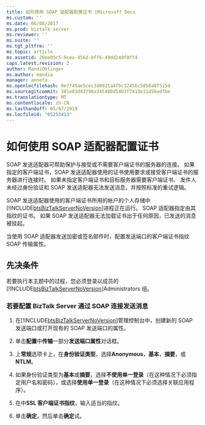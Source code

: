 ```yaml
---
title: 如何使用 SOAP 适配器配置证书 |Microsoft Docs
ms.custom: ''
ms.date: 06/08/2017
ms.prod: biztalk-server
ms.reviewer: ''
ms.suite: ''
ms.tgt_pltfrm: ''
ms.topic: article
ms.assetid: 20ee05c5-9cea-456d-bff6-49dd249f0ff4
caps.latest.revision: 2
author: MandiOhlinger
ms.author: mandia
manager: anneta
ms.openlocfilehash: 0e7f45ae5cec3d0921a4fbc32456c5856a8f5159
ms.sourcegitcommit: 381e83d43796a345488d54b3f7413e11d56ad7be
ms.translationtype: MT
ms.contentlocale: zh-CN
ms.lasthandoff: 05/07/2019
ms.locfileid: "65253413"
---
```

# <a name="how-to-configure-certificates-with-a-soap-adapter"></a>如何使用 SOAP 适配器配置证书
SOAP 发送适配器可帮助保护与接受或不需要客户端证书的服务器的连接。 如果指定的客户端证书，SOAP 发送适配器使用的证书使用要求或接受客户端证书的服务器进行连接时。 如果未指定客户端证书和目标服务器需要客户端证书、 发件人未经过身份验证和 SOAP 发送适配器无法发送消息，并按照标准的重试逻辑。  

 SOAP 发送适配器使用的客户端证书所用的帐户的个人存储中[!INCLUDE[btsBizTalkServerNoVersion](../includes/btsbiztalkservernoversion-md.md)]进程正在运行。 SOAP 适配器指定由其指纹的证书。 如果 SOAP 发送适配器无法加载证书出于任何原因，已发送的消息被挂起。  

 当使用 SOAP 适配器发送加密或签名邮件时，配置发送端口的客户端证书指纹 SOAP 传输属性。  

## <a name="prerequisites"></a>先决条件  
 若要执行本主题中的过程，您必须登录以成员的[!INCLUDE[btsBizTalkServerNoVersion](../includes/btsbiztalkservernoversion-md.md)]Administrators 组。  

### <a name="to-configure-biztalk-server-to-send-messages-over-a-soap-connection"></a>若要配置 BizTalk Server 通过 SOAP 连接发送消息  

1. 在[!INCLUDE[btsBizTalkServerNoVersion](../includes/btsbiztalkservernoversion-md.md)]管理控制台中，创建新的 SOAP 发送端口或打开现有的 SOAP 发送端口的属性。  

2. 单击**配置**中**传输**一部分**发送端口属性**对话框。  

3. 上**常规**选项卡上，在**身份验证类型**，选择**Anonymous**，**基本**，**摘要**，或**NTLM**。  

4. 如果身份验证类型为**基本**或**摘要**，选择**不使用单一登录**（在这种情况下必须指定用户名和密码），或选择**使用单一登录**（在这种情况下必须选择关联应用程序）。  

5. 在中**SSL 客户端证书指纹**，输入适当的指纹。  

6. 单击**确定**，然后单击**确定**试。
